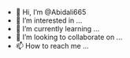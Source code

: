 - 👋 Hi, I’m @Abidali665
- 👀 I’m interested in ...
- 🌱 I’m currently learning ...
- 💞️ I’m looking to collaborate on ...
- 📫 How to reach me ...

<!---
Abidali665/Abidali665 is a ✨ special ✨ repository because its `README.md` (this file) appears on your GitHub profile.
You can click the Preview link to take a look at your changes.
--->

